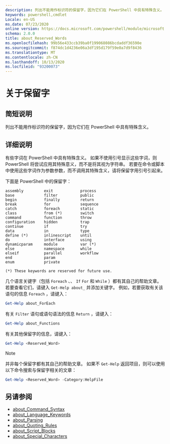 ```yaml
---
description: 列出不能用作标识符的保留字，因为它们在 PowerShell 中具有特殊含义。
keywords: powershell,cmdlet
Locale: en-US
ms.date: 07/23/2020
online version: https://docs.microsoft.com/powershell/module/microsoft.powershell.core/about/about_reserved_words?view=powershell-5.1&WT.mc_id=ps-gethelp
schema: 2.0.0
title: about_Reserved_Words
ms.openlocfilehash: 99b56e433ccb39ba0f199068086bcdaddf36590e
ms.sourcegitcommit: f874dc1d4236e06a3df195d179f59e0a7d9f8436
ms.translationtype: MT
ms.contentlocale: zh-CN
ms.lasthandoff: 10/13/2020
ms.locfileid: "93200073"
---
```

# <a name="about-reserved-words"></a>关于保留字

## <a name="short-description"></a>简短说明
列出不能用作标识符的保留字，因为它们在 PowerShell 中具有特殊含义。

## <a name="long-description"></a>详细说明

有些字词在 PowerShell 中具有特殊含义。 如果不使用引号显示这些字词，则 PowerShell 将尝试应用其特殊意义，而不是将其视为字符串。 若要在命令或脚本中使用这些字词作为参数参数，而不调用其特殊含义，请将保留字用引号引起来。

下面是 PowerShell 中的保留字：

```
assembly         exit            process
base             filter          public
begin            finally         return
break            for             sequence
catch            foreach         static
class            from (*)        switch
command          function        throw
configuration    hidden          trap
continue         if              try
data             in              type
define (*)       inlinescript    until
do               interface       using
dynamicparam     module          var (*)
else             namespace       while
elseif           parallel        workflow
end              param
enum             private

(*) These keywords are reserved for future use.
```

几个语言关键字（包括 `Foreach` 、、 `If` `For` 和 `While` ）都有其自己的帮助文章。 若要查看它们，请键入 `Get-Help about_` 并添加关键字。 例如，若要获取有关该语句的信息 `Foreach` ，请键入：

```powershell
Get-Help about_ForEach
```

有关 `Filter` 语句或语句语法的信息 `Return` ，请键入：

```powershell
Get-Help about_Functions
```

有关其他保留字的信息，请键入：

```powershell
Get-Help <Reserved_Word>
```

> [!NOTE]
> 并非每个保留字都有其自己的帮助文章。 如果不 `Get-Help` 返回项目，则可以使用以下命令搜索与保留字相关的文章：
>
> ```powershell
> Get-Help <Reserved_Word> -Category:HelpFile
> ```

## <a name="see-also"></a>另请参阅

- [about_Command_Syntax](about_Command_Syntax.md)
- [about_Language_Keywords](about_Language_Keywords.md)
- [about_Parsing](about_Parsing.md)
- [about_Quoting_Rules](about_Quoting_Rules.md)
- [about_Script_Blocks](about_Script_Blocks.md)
- [about_Special_Characters](about_Special_Characters.md)
